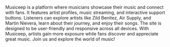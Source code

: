 Musiceep is a platform where musicians showcase their music and connect with fans. It features artist profiles, music streaming, and interactive support buttons. Listeners can explore artists like Zild Benitez, Air Supply, and Martin Nievera, learn about their journey, and enjoy their songs. The site is designed to be user-friendly and responsive across all devices. With Musiceep, artists gain more exposure while fans discover and appreciate great music. Join us and explore the world of music!
